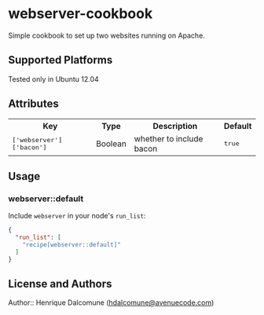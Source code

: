 # webserver-cookbook

Simple cookbook to set up two websites running on Apache.

## Supported Platforms

Tested only in Ubuntu 12.04

## Attributes

<table>
  <tr>
    <th>Key</th>
    <th>Type</th>
    <th>Description</th>
    <th>Default</th>
  </tr>
  <tr>
    <td><tt>['webserver']['bacon']</tt></td>
    <td>Boolean</td>
    <td>whether to include bacon</td>
    <td><tt>true</tt></td>
  </tr>
</table>

## Usage

### webserver::default

Include `webserver` in your node's `run_list`:

```json
{
  "run_list": [
    "recipe[webserver::default]"
  ]
}
```

## License and Authors

Author:: Henrique Dalcomune (hdalcomune@avenuecode.com)
